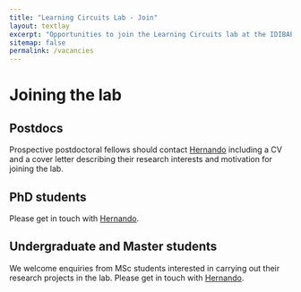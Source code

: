 ```yaml
---
title: "Learning Circuits Lab - Join"
layout: textlay
excerpt: "Opportunities to join the Learning Circuits lab at the IDIBAPS"
sitemap: false
permalink: /vacancies
---
```


# Joining the lab

## Postdocs
Prospective postdoctoral fellows should contact <a href="{{ site.url }}{{ site.baseurl }}/contact">Hernando</a>
including a CV and a cover letter describing their research interests and
motivation for joining the lab.

## PhD students
Please get in touch with <a href="{{ site.url }}{{ site.baseurl }}/contact">Hernando</a>.

## Undergraduate and Master students
We welcome enquiries from MSc students interested in carrying out their research projects in the lab. Please get in
touch with <a href="{{ site.url }}{{ site.baseurl }}/contact">Hernando</a>.